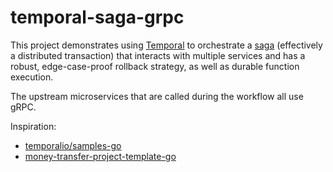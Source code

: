 # temporal-saga-grpc

This project demonstrates using <a target="_blank" href="https://temporal.io/">Temporal</a>
to orchestrate a <a target="_blank" href="https://microservices.io/patterns/data/saga.html">saga</a>
(effectively a distributed transaction) that interacts with multiple services
and has a robust, edge-case-proof rollback strategy, as well as durable function
execution. 

The upstream microservices that are called during the workflow all use gRPC.

Inspiration:
* <a target="_blank" href="https://github.com/temporalio/samples-go/blob/main/saga/workflow.go">temporalio/samples-go</a>
* <a target="_blank" href="https://github.com/temporalio/money-transfer-project-template-go/blob/main/workflow.go">money-transfer-project-template-go</a>